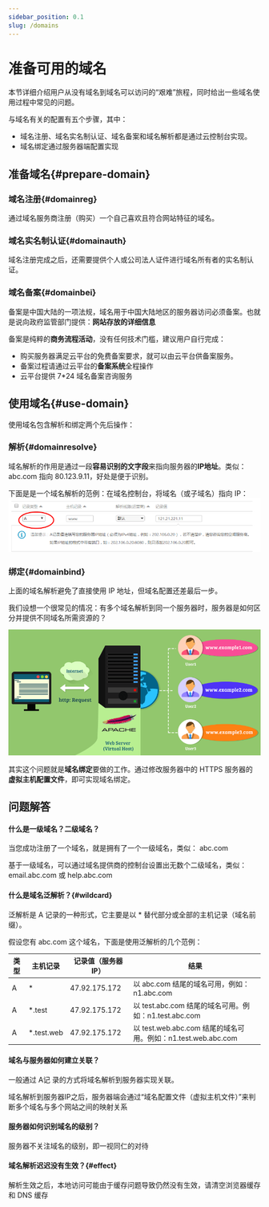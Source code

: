 ```yaml
---
sidebar_position: 0.1
slug: /domains
---
```


# 准备可用的域名

本节详细介绍用户从没有域名到域名可以访问的“艰难”旅程，同时给出一些域名使用过程中常见的问题。  

与域名有关的配置有五个步骤，其中：  

* 域名注册、域名实名制认证、域名备案和域名解析都是通过云控制台实现。
* 域名绑定通过服务器端配置实现

## 准备域名{#prepare-domain}

### 域名注册{#domainreg}

通过域名服务商注册（购买）一个自己喜欢且符合网站特征的域名。

### 域名实名制认证{#domainauth}

域名注册完成之后，还需要提供个人或公司法人证件进行域名所有者的实名制认证。  

### 域名备案{#domainbei}

备案是中国大陆的一项法规，域名用于中国大陆地区的服务器访问必须备案。也就是说向政府监管部门提供：**网站存放的详细信息**

备案是纯粹的**商务流程活动**，没有任何技术门槛，建议用户自行完成：

* 购买服务器满足云平台的免费备案要求，就可以由云平台供备案服务。
* 备案过程请通过云平台的**备案系统**全程操作
* 云平台提供 7*24 域名备案咨询服务

## 使用域名{#use-domain}

使用域名包含解析和绑定两个先后操作：  

### 解析{#domainresolve}

域名解析的作用是通过一段**容易识别的文字段**来指向服务器的**IP地址**。类似：abc.com 指向 80.123.9.11，好处是便于识别。  

下面是是一个域名解析的范例：在域名控制台，将域名（或子域名）指向 IP：  
![](./assets/domain-websoft9.png)


### 绑定{#domainbind}

上面的域名解析避免了直接使用 IP 地址，但域名配置还差最后一步。  

我们设想一个很常见的情况：有多个域名解析到同一个服务器时，服务器是如何区分并提供不同域名所需资源的？

![](./assets/apache-vhostui-websoft9.png)

其实这个问题就是**域名绑定**要做的工作。通过修改服务器中的 HTTPS  服务器的 **虚拟主机配置文件**，即可实现域名绑定。  

## 问题解答

#### 什么是一级域名？二级域名？

当您成功注册了一个域名，就是拥有了一个一级域名，类似： abc.com   

基于一级域名，可以通过域名提供商的控制台设置出无数个二级域名，类似：email.abc.com 或 help.abc.com

#### 什么是域名泛解析？{#wildcard}

泛解析是 A 记录的一种形式，它主要是以 * 替代部分或全部的主机记录（域名前缀）。  

假设您有 abc.com 这个域名，下面是使用泛解析的几个范例：

| 类型 | 主机记录 | 记录值（服务器 IP） | 结果                                                         |
| -------- | -------------------- | ------------------- | ------------------------------------------------------------ |
| A        | *                    | 47.92.175.172       | 以 abc.com 结尾的域名可用，例如：n1.abc.com |
| A        | *.test               | 47.92.175.172       | 以 test.abc.com 结尾的域名可用。例如：n1.test.abc.com|
| A        | *.test.web           | 47.92.175.172       | 以 test.web.abc.com 结尾的域名可用。例如：n1.test.web.abc.com |


#### 域名与服务器如何建立关联？

一般通过 A记 录的方式将域名解析到服务器实现关联。    

域名解析到服务器IP之后，服务器端会通过“域名配置文件（虚拟主机文件）”来判断多个域名与多个网站之间的映射关系

#### 服务器如何识别域名的级别？

服务器不关注域名的级别，即一视同仁的对待

#### 域名解析迟迟没有生效？{#effect}

解析生效之后，本地访问可能由于缓存问题导致仍然没有生效，请清空浏览器缓存和 DNS 缓存